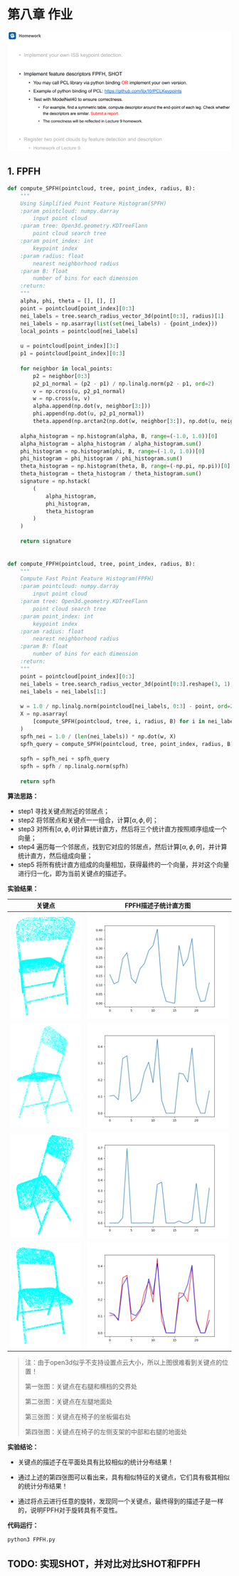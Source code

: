# 第八章 作业

<img src="images/homework.png" alt="homework" style="zoom:50%;" />

## 1. FPFH

```python
def compute_SPFH(pointcloud, tree, point_index, radius, B):
    """
    Using Simplified Point Feature Histogram(SPFH)
    :param pointcloud: numpy.darray
        input point cloud
    :param tree: Open3d.geometry.KDTreeFlann
        point cloud search tree
    :param point_index: int
        keypoint index
    :param radius: float
        nearest neighborhood radius
    :param B: float
        number of bins for each dimension
    :return:
    """
    alpha, phi, theta = [], [], []
    point = pointcloud[point_index][0:3]
    nei_labels = tree.search_radius_vector_3d(point[0:3], radius)[1]
    nei_labels = np.asarray(list(set(nei_labels) - {point_index}))
    local_points = pointcloud[nei_labels]

    u = pointcloud[point_index][3:]
    p1 = pointcloud[point_index][0:3]

    for neighbor in local_points:
        p2 = neighbor[0:3]
        p2_p1_normal = (p2 - p1) / np.linalg.norm(p2 - p1, ord=2)
        v = np.cross(u, p2_p1_normal)
        w = np.cross(u, v)
        alpha.append(np.dot(v, neighbor[3:]))
        phi.append(np.dot(u, p2_p1_normal))
        theta.append(np.arctan2(np.dot(w, neighbor[3:]), np.dot(u, neighbor[3:])))

    alpha_histogram = np.histogram(alpha, B, range=(-1.0, 1.0))[0]
    alpha_histogram = alpha_histogram / alpha_histogram.sum()
    phi_histogram = np.histogram(phi, B, range=(-1.0, 1.0))[0]
    phi_histogram = phi_histogram / phi_histogram.sum()
    theta_histogram = np.histogram(theta, B, range=(-np.pi, np.pi))[0]
    theta_histogram = theta_histogram / theta_histogram.sum()
    signature = np.hstack(
        (
            alpha_histogram,
            phi_histogram,
            theta_histogram
        )
    )

    return signature


def compute_FPFH(pointcloud, tree, point_index, radius, B):
    """
    Compute Fast Point Feature Histogram(FPFH)
    :param pointcloud: numpy.darray
        input point cloud
    :param tree: Open3d.geometry.KDTreeFlann
        point cloud search tree
    :param point_index: int
        keypoint index
    :param radius: float
        nearest neighborhood radius
    :param B: float
        number of bins for each dimension
    :return:
    """
    point = pointcloud[point_index][0:3]
    nei_labels = tree.search_radius_vector_3d(point[0:3].reshape(3, 1), radius)[1]
    nei_labels = nei_labels[1:]

    w = 1.0 / np.linalg.norm(pointcloud[nei_labels, 0:3] - point, ord=2, axis=1)
    X = np.asarray(
        [compute_SPFH(pointcloud, tree, i, radius, B) for i in nei_labels]
    )
    spfh_nei = 1.0 / (len(nei_labels)) * np.dot(w, X)
    spfh_query = compute_SPFH(pointcloud, tree, point_index, radius, B)

    spfh = spfh_nei + spfh_query
    spfh = spfh / np.linalg.norm(spfh)

    return spfh
```

__算法思路：__

- step1 寻找关键点附近的邻居点；
- step2 将邻居点和关键点一一组合，计算$[\alpha, \phi, \theta]$；
- step3 对所有$[\alpha, \phi, \theta]$计算统计直方，然后将三个统计直方按照顺序组成一个向量；
- step4 遍历每一个邻居点，找到它对应的邻居点，然后计算$[\alpha, \phi, \theta]$，并计算统计直方，然后组成向量；
- step5  将所有统计直方组成的向量相加，获得最终的一个向量，并对这个向量进行归一化，即为当前关键点的描述子。

__实验结果：__

|                            关键点                            |                    FPFH描述子统计直方图                     |
| :----------------------------------------------------------: | :---------------------------------------------------------: |
|  <img src="images/100_pointcloud.png" style="zoom: 33%;" />  |       <img src="images/100.png" style="zoom: 67%;" />       |
| <img src="images/3705_pointcloud.png" alt="3705_pointcloud" style="zoom: 25%;" /> | <img src="images/3705.png" alt="3705" style="zoom:67%;" />  |
| <img src="images/5000_pointcloud.png" alt="5000_pointcloud" style="zoom:33%;" /> | <img src="images/5000.png" alt="5000" style="zoom: 67%;" /> |
| <img src="images/1000_3705_pointcloud.png" alt="1000_3705_pointcloud" style="zoom:50%;" /> |     ![1000_3705_compare](images/1000_3705_compare.png)      |



> 注：由于open3d似乎不支持设置点云大小，所以上图很难看到关键点的位置！
>
> 第一张图：关键点在右腿和横档的交界处
>
> 第二张图：关键点在左腿地面处
>
> 第三张图：关键点在椅子的坐板偏右处
>
> 第四张图：关键点在椅子的左侧支架的中部和右腿的地面处

__实验结论：__

- 关键点的描述子在平面处具有比较相似的统计分布结果！

- 通过上述的第四张图可以看出来，具有相似特征的关键点，它们具有极其相似的统计分布结果！
- 通过将点云进行任意的旋转，发现同一个关键点，最终得到的描述子是一样的，说明FPFH对于旋转具有不变性。

__代码运行：__

```python
python3 FPFH.py
```

## TODO: 实现SHOT，并对比对比SHOT和FPFH

